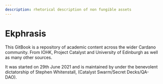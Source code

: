 ```yaml
---
description: rhetorical description of non fungible assets
---
```


# Ekphrasis

This GitBook is a repository of academic content across the wider Cardano community. From IOHK, Project Catalyst and University of Edinburgh as well as many other sources.

It was started on 29th June 2021 and is maintained by under the benevolent dictatorship of Stephen Whitenstall, \(Catalyst Swarm/Secret Decks/QA-DAO\). 





